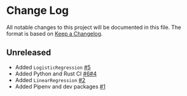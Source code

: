 # Change Log

All notable changes to this project will be documented in this file.
The format is based on [Keep a Changelog](http://keepachangelog.com/en/1.0.0/).

## Unreleased

* Added `LogisticRegression` [#5](https://github.com/hbenedek/binoculars/pull/5)
* Added Python and Rust CI [#6](https://github.com/hbenedek/binoculars/pull/6)[#4](https://github.com/hbenedek/binoculars/pull/4)
* Added `LinearRegression` [#2](https://github.com/hbenedek/binoculars/pull/2)
* Added Pipenv and dev packages [#1](https://github.com/hbenedek/binoculars/pull/1)